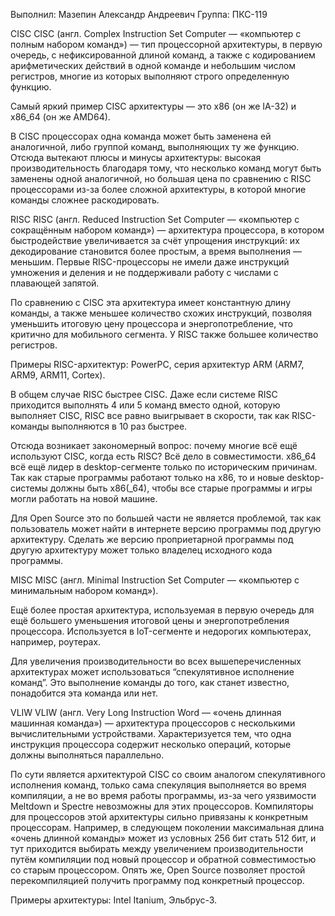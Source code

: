 Выполнил: Мазепин Александр Андреевич
Группа: ПКС-119


CISC
CISC (англ. Complex Instruction Set Computer — «компьютер с полным набором команд») — тип процессорной архитектуры, в первую очередь, с нефиксированной длиной команд, а также с кодированием арифметических действий в одной команде и небольшим числом регистров, многие из которых выполняют строго определенную функцию.

Самый яркий пример CISC архитектуры — это x86 (он же IA-32) и x86_64 (он же AMD64).

В CISC процессорах одна команда может быть заменена ей аналогичной, либо группой команд, выполняющих ту же функцию. Отсюда вытекают плюсы и минусы архитектуры: высокая производительность благодаря тому, что несколько команд могут быть заменены одной аналогичной, но большая цена по сравнению с RISC процессорами из-за более сложной архитектуры, в которой многие команды сложнее раскодировать.

RISC
RISC (англ. Reduced Instruction Set Computer — «компьютер с сокращённым набором команд») — архитектура процессора, в котором быстродействие увеличивается за счёт упрощения инструкций: их декодирование становится более простым, а время выполнения — меньшим. Первые RISC-процессоры не имели даже инструкций умножения и деления и не поддерживали работу с числами с плавающей запятой.

По сравнению с CISC эта архитектура имеет константную длину команды, а также меньшее количество схожих инструкций, позволяя уменьшить итоговую цену процессора и энергопотребление, что критично для мобильного сегмента. У RISC также большее количество регистров.

Примеры RISC-архитектур: PowerPC, серия архитектур ARM (ARM7, ARM9, ARM11, Cortex).

В общем случае RISC быстрее CISC. Даже если системе RISC приходится выполнять 4 или 5 команд вместо одной, которую выполняет CISC, RISC все равно выигрывает в скорости, так как RISC-команды выполняются в 10 раз быстрее.

Отсюда возникает закономерный вопрос: почему многие всё ещё используют CISC, когда есть RISC? Всё дело в совместимости. x86_64 всё ещё лидер в desktop-сегменте только по историческим причинам. Так как старые программы работают только на x86, то и новые desktop-системы должны быть x86(_64), чтобы все старые программы и игры могли работать на новой машине.

Для Open Source это по большей части не является проблемой, так как пользователь может найти в интернете версию программы под другую архитектуру. Сделать же версию проприетарной программы под другую архитектуру может только владелец исходного кода программы.

MISC
MISC (англ. Minimal Instruction Set Computer — «компьютер с минимальным набором команд»).

Ещё более простая архитектура, используемая в первую очередь для ещё большего уменьшения итоговой цены и энергопотребления процессора. Используется в IoT-сегменте и недорогих компьютерах, например, роутерах.

Для увеличения производительности во всех вышеперечисленных архитектурах может использоваться “спекулятивное исполнение команд”. Это выполнение команды до того, как станет известно, понадобится эта команда или нет.

VLIW
VLIW (англ. Very Long Instruction Word — «очень длинная машинная команда») — архитектура процессоров с несколькими вычислительными устройствами. Характеризуется тем, что одна инструкция процессора содержит несколько операций, которые должны выполняться параллельно.

По сути является архитектурой CISC со своим аналогом спекулятивного исполнения команд, только сама спекуляция выполняется во время компиляции, а не во время работы программы, из-за чего уязвимости Meltdown и Spectre невозможны для этих процессоров. Компиляторы для процессоров этой архитектуры сильно привязаны к конкретным процессорам. Например, в следующем поколении максимальная длина «очень длинной команды» может из условных 256 бит стать 512 бит, и тут приходится выбирать между увеличением производительности путём компиляции под новый процессор и обратной совместимостью со старым процессором. Опять же, Open Sourсe позволяет простой перекомпиляцией получить программу под конкретный процессор.

Примеры архитектуры: Intel Itanium, Эльбрус-3.
